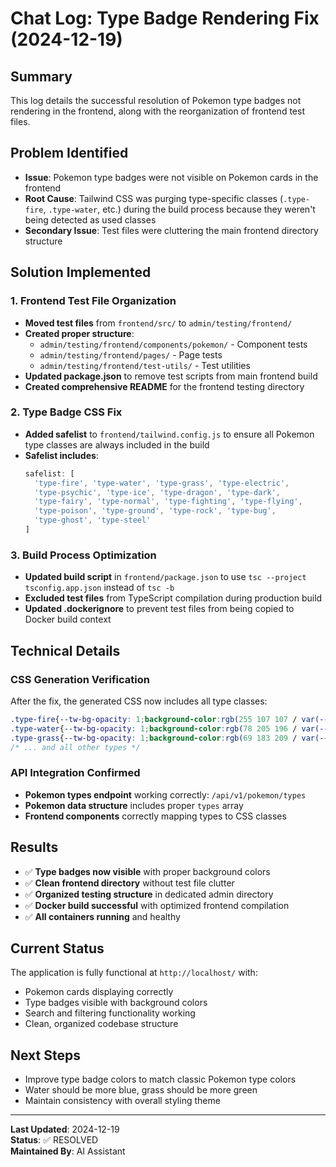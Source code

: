 # Chat Log: Type Badge Rendering Fix (2024-12-19)

## Summary
This log details the successful resolution of Pokemon type badges not rendering in the frontend, along with the reorganization of frontend test files.

## Problem Identified
- **Issue**: Pokemon type badges were not visible on Pokemon cards in the frontend
- **Root Cause**: Tailwind CSS was purging type-specific classes (`.type-fire`, `.type-water`, etc.) during the build process because they weren't being detected as used classes
- **Secondary Issue**: Test files were cluttering the main frontend directory structure

## Solution Implemented

### 1. Frontend Test File Organization
- **Moved test files** from `frontend/src/` to `admin/testing/frontend/`
- **Created proper structure**:
  - `admin/testing/frontend/components/pokemon/` - Component tests
  - `admin/testing/frontend/pages/` - Page tests  
  - `admin/testing/frontend/test-utils/` - Test utilities
- **Updated package.json** to remove test scripts from main frontend build
- **Created comprehensive README** for the frontend testing directory

### 2. Type Badge CSS Fix
- **Added safelist** to `frontend/tailwind.config.js` to ensure all Pokemon type classes are always included in the build
- **Safelist includes**:
  ```javascript
  safelist: [
    'type-fire', 'type-water', 'type-grass', 'type-electric',
    'type-psychic', 'type-ice', 'type-dragon', 'type-dark',
    'type-fairy', 'type-normal', 'type-fighting', 'type-flying',
    'type-poison', 'type-ground', 'type-rock', 'type-bug',
    'type-ghost', 'type-steel'
  ]
  ```

### 3. Build Process Optimization
- **Updated build script** in `frontend/package.json` to use `tsc --project tsconfig.app.json` instead of `tsc -b`
- **Excluded test files** from TypeScript compilation during production build
- **Updated .dockerignore** to prevent test files from being copied to Docker build context

## Technical Details

### CSS Generation Verification
After the fix, the generated CSS now includes all type classes:
```css
.type-fire{--tw-bg-opacity: 1;background-color:rgb(255 107 107 / var(--tw-bg-opacity, 1))}
.type-water{--tw-bg-opacity: 1;background-color:rgb(78 205 196 / var(--tw-bg-opacity, 1))}
.type-grass{--tw-bg-opacity: 1;background-color:rgb(69 183 209 / var(--tw-bg-opacity, 1))}
/* ... and all other types */
```

### API Integration Confirmed
- **Pokemon types endpoint** working correctly: `/api/v1/pokemon/types`
- **Pokemon data structure** includes proper `types` array
- **Frontend components** correctly mapping types to CSS classes

## Results
- ✅ **Type badges now visible** with proper background colors
- ✅ **Clean frontend directory** without test file clutter
- ✅ **Organized testing structure** in dedicated admin directory
- ✅ **Docker build successful** with optimized frontend compilation
- ✅ **All containers running** and healthy

## Current Status
The application is fully functional at `http://localhost/` with:
- Pokemon cards displaying correctly
- Type badges visible with background colors
- Search and filtering functionality working
- Clean, organized codebase structure

## Next Steps
- Improve type badge colors to match classic Pokemon type colors
- Water should be more blue, grass should be more green
- Maintain consistency with overall styling theme

---
**Last Updated**: 2024-12-19  
**Status**: ✅ RESOLVED  
**Maintained By**: AI Assistant
